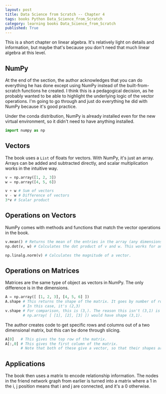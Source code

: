```yaml
---
layout: post
title: Data Science from Scratch -- Chapter 4
tags: books Python Data_Science_from_Scratch
category: learning books Data_Science_from_Scratch
published: True
---
```


This is a short chapter on linear algebra. It's relatively light on details and information, but maybe that's because you don't need that much linear algebra at this level.

## NumPy

At the end of the section, the author acknowledges that you can do everything he has done except using NumPy instead of the built-from-scratch functions he created. I think this is a pedagogical decision, as he probably wanted to be able to highlight the underlying logic of the vector operations. I'm going to go through and just do everything he did with NumPy because it's good practice.

Under the conda distribution, NumPy is already installed even for the new virtual environment, so it didn't need to have anything installed.

```Python
import numpy as np
```

## Vectors

The book uses a ```List``` of floats for vectors. With NumPy, it's just an array. Arrays can be added and subtracted directly, and scalar multiplication works in the intuitive way.

```Python
v = np.array([1, 2, 3])
w = np.array([4, 5, 6])

v + w # Sum of vectors
v - w # Difference of vectors
3*v # Scalar product
```

## Operations on Vectors

NumPy comes with methods and functions that match the vector operations in the book.

```Python
v.mean() # Returns the mean of the entries in the array (any dimensions)
np.dot(v, w) # Calculates the dot product of v and w. This works for any two arrays of the same dimension

np.linalg.norm(v) # Calculates the magnitude of a vector.
```

## Operations on Matrices

Matrices are the same type of object as vectors in NumPy. The only difference is in the dimensions.

```Python
A = np.array([ [1, 2, 3], [4, 5, 6] ])
A.shape # This returns the shape of the matrix. It goes by number of rows then number of columns.
        # In this case, it's (2,3)
v.shape # For comparison, this is (3,). The reason this isn't (3,1) is that this would imply that each row is another list
        # np.array( [ [1], [2], [3] ]) would have shape (3,1).
```

The author creates code to get specific rows and columns out of a two dimensional matrix, but this can be done through slicing.

```Python
A[0]   # This gives the top row of the matrix.
A[:,0] # This gives the first column of the matrix.
       # Note that both of these give a vector, so that their shapes are (3,) and (2,), respectively.
```

## Applications

The book then uses a matrix to encode relationship information. The nodes in the friend network graph from earlier is turned into a matrix where a 1 in the i, j position means that i and j are connected, and it's a 0 otherwise.
